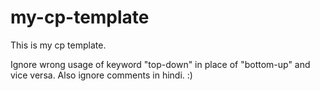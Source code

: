 # my-cp-template
This is my cp template. 

Ignore wrong usage of keyword "top-down" in place of "bottom-up" and vice versa. Also ignore comments in hindi. :)
